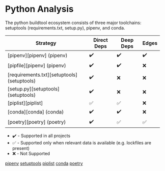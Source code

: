 # Python Analysis

The python buildtool ecosystem consists of three major toolchains: setuptools
(requirements.txt, setup.py), pipenv, and conda.

| Strategy                                    | Direct Deps        | Deep Deps          | Edges              |
| ------------------------------------------- | ------------------ | ------------------ | ------------------ |
| [pipenv][pipenv] (pipenv)                   | :heavy_check_mark: | :heavy_check_mark: | :heavy_check_mark: |
| [pipfile][pipenv] (pipenv)                  | :heavy_check_mark: | :heavy_check_mark: | :x:                |
| [requirements.txt][setuptools] (setuptools) | :heavy_check_mark: | :x:                | :x:                |
| [setup.py][setuptools] (setuptools)         | :heavy_check_mark: | :x:                | :x:                |
| [piplist][piplist]                          | :white_check_mark: | :white_check_mark: | :x:                |
| [conda][conda] (conda)                      | :heavy_check_mark: | :heavy_check_mark: | :x:                |
| [poetry][poetry] (poetry)                   | :heavy_check_mark: | :white_check_mark: | :white_check_mark: |

* :heavy_check_mark: - Supported in all projects
* :white_check_mark: - Supported only when relevant data is available (e.g. lockfiles are present)
* :x: - Not Supported

[pipenv](pipenv.md)
[setuptools](setuptools.md)
[piplist](piplist.md)
[conda](conda.md)
[poetry](poetry.md)
